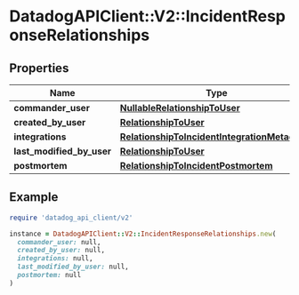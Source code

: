 # DatadogAPIClient::V2::IncidentResponseRelationships

## Properties

| Name                      | Type                                                                                            | Description | Notes      |
| ------------------------- | ----------------------------------------------------------------------------------------------- | ----------- | ---------- |
| **commander_user**        | [**NullableRelationshipToUser**](NullableRelationshipToUser.md)                                 |             | [optional] |
| **created_by_user**       | [**RelationshipToUser**](RelationshipToUser.md)                                                 |             | [optional] |
| **integrations**          | [**RelationshipToIncidentIntegrationMetadatas**](RelationshipToIncidentIntegrationMetadatas.md) |             | [optional] |
| **last_modified_by_user** | [**RelationshipToUser**](RelationshipToUser.md)                                                 |             | [optional] |
| **postmortem**            | [**RelationshipToIncidentPostmortem**](RelationshipToIncidentPostmortem.md)                     |             | [optional] |

## Example

```ruby
require 'datadog_api_client/v2'

instance = DatadogAPIClient::V2::IncidentResponseRelationships.new(
  commander_user: null,
  created_by_user: null,
  integrations: null,
  last_modified_by_user: null,
  postmortem: null
)
```
